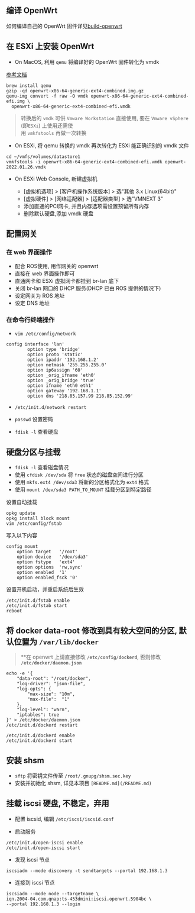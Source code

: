 
## 编译 OpenWrt

如何编译自己的 OpenWrt 固件详见[build-openwrt](https://github.com/codiy1992/build-openwrt)

## 在 ESXi 上安装 OpenWrt

* On MacOS, 利用 `qemu` 将编译好的 OpenWrt 固件转化为 vmdk

[参考文档](https://openwrt.org/docs/guide-user/virtualization/vmware)

```
brew install qemu
gzip -qd openwrt-x86-64-generic-ext4-combined.img.gz
qemu-img convert -f raw -O vmdk openwrt-x86-64-generic-ext4-combined-efi.img \ 
  openwrt-x86-64-generic-ext4-combined-efi.vmdk
```
> 转换后的 `vmdk` 可供 `Vmware Workstation` 直接使用, 要在 `Vmware vSphere` (即`ESXi`) 上使用还需使  
> 用 `vmkfstools` 再做一次转换

* On ESXi, 将 qemu 转换的 vmdk 再次转化为 ESXi 能正确识别的 vmdk 文件

```shell
cd ~/vmfs/volumes/datastore1
vmkfstools -i openwrt-x86-64-generic-ext4-combined-efi.vmdk openwrt-2022.01.26.vmdk
```

* On ESXi Web Console, 新建虚拟机

    * [虚拟机选项] > [客户机操作系统版本] > 选"其他 3.x Linux(64bit)"
    * [虚拟硬件] > [网络适配器] > [适配器类型] > 选"VMNEXT 3"
    * 添加直通的PCI网卡, 并且内存选项需设置预留所有内存
    * 删除默认硬盘,添加 vmdk 硬盘

## 配置网关

### 在 web 界面操作

* 配合 ROS使用, 用作网关的 openwrt
* 直接在 web 界面操作即可
* 直通网卡和 ESXi 虚拟网卡都挂到 br-lan 底下
* 关闭 br-lan 网口的 DHCP 服务(DHCP 已由 ROS 提供的情况下)
* 设定网关为 ROS 地址
* 设定 DNS 地址

### 在命令行终端操作

* `vim /etc/config/network`

```
config interface 'lan'
        option type 'bridge'
        option proto 'static'
        option ipaddr '192.168.1.2'
        option netmask '255.255.255.0'
        option ip6assign '60'
        option _orig_ifname 'eth0'
        option _orig_bridge 'true'
        option ifname 'eth0 eth1'
        option gateway '192.168.1.1'
        option dns '218.85.157.99 218.85.152.99'
```

* `/etc/init.d/network restart`

* `passwd` 设置密码

* `fdisk -l` 查看硬盘

## 硬盘分区与挂载

* `fdisk -l` 查看磁盘情况
* 使用 `cfdisk /dev/sda` 将 `free` 状态的磁盘空间进行分区
* 使用 `mkfs.ext4 /dev/sda3` 将新的分区格式化为 `ext4` 格式
* 使用 `mount /dev/sda3 PATH_TO_MOUNT` 挂载分区到特定路径

设置自动挂载
```
opkg update
opkg install block mount
vim /etc/config/fstab
```
写入以下内容
```
config mount
    option target   '/root'
    option device   '/dev/sda3'
    option fstype   'ext4'
    option options  'rw,sync'
    option enabled  '1'
    option enabled_fsck '0'
```
设置开机启动，并重启系统后生效
```
/etc/init.d/fstab enable
/etc/init.d/fstab start
reboot
```

## 将 docker **data-root** 修改到具有较大空间的分区, 默认位置为 `/var/lib/docker`

> **在 openwrt 上请直接修改 **`/etc/config/dockerd`**, 否则修改 **`/etc/docker/daemon.json`**

```shell
echo -e '{
    "data-root": "/root/docker",
    "log-driver": "json-file",
    "log-opts": {
        "max-size": "10m",
        "max-file":  "1"
    },
    "log-level": "warn", 
    "iptables": true
}' > /etc/docker/daemon.json
/etc/init.d/dockerd restart
```
```
/etc/init.d/dockerd enable 
/etc/init.d/dockerd start
```
## 安装 shsm

* `sftp` 将密钥文件传至 `/root/.gnupg/shsm.sec.key`
* 安装并初始化 shsm, 详见本项目 `[README.md](/README.md)`


## 挂载 iscsi 硬盘, 不稳定，弃用

* 配置 iscsid, 编辑 `/etc/iscsi/iscsid.conf`

* 启动服务

```
/etc/init.d/open-iscsi enable
/etc/init.d/open-iscsi start
```

* 发现 iscsi 节点

```
iscsiadm --mode discovery -t sendtargets --portal 192.168.1.3
```

* 连接到 iscsi 节点

```
iscsiadm --mode node --targetname \
iqn.2004-04.com.qnap:ts-453dmini:iscsi.openwrt.5904bc \
--portal 192.168.1.3 --login
```


